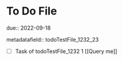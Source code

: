 # To Do File

due:: 2022-09-18

metadatafield:: todoTestFile_1232_23

- [ ] Task of todoTestFile_1232 1 [[Query me]]

